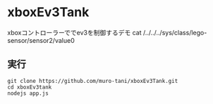 # xboxEv3Tank
xboxコントローラーででev3を制御するデモ
cat /../../../sys/class/lego-sensor/sensor2/value0

## 実行
```
git clone https://github.com/muro-tani/xboxEv3Tank.git
cd xboxEv3tank
nodejs app.js
```
